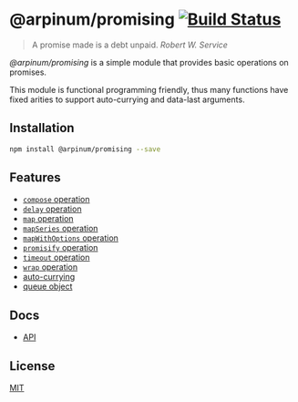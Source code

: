 # @arpinum/promising [![Build Status](https://travis-ci.org/arpinum-oss/js-promising.svg?branch=master)](https://travis-ci.org/arpinum-oss/js-promising)

> A promise made is a debt unpaid.
> <cite>Robert W. Service</cite>

_@arpinum/promising_ is a simple module that provides basic operations on promises.

This module is functional programming friendly, thus many functions have fixed arities to support auto-currying and data-last arguments.

## Installation

```bash
npm install @arpinum/promising --save
```

## Features

* [`compose` operation](docs/api.md#composefunctions)
* [`delay` operation](docs/api.md#delaymilliseconds-func)
* [`map` operation](docs/api.md#mapfunc-values)
* [`mapSeries` operation](docs/api.md#mapseriesfunc-values)
* [`mapWithOptions` operation](docs/api.md#mapwithoptionsfunc-options-values)
* [`promisify` operation](docs/api.md#promisifyfunc)
* [`timeout` operation](docs/api.md#timeoutmilliseconds-func)
* [`wrap` operation](docs/api.md#wrapfunc)
* [auto-currying](docs/auto-currying.md)
* [queue object](docs/api.md#createqueueoptions)

## Docs

* [API](docs/api.md)

## License

[MIT](LICENSE)
